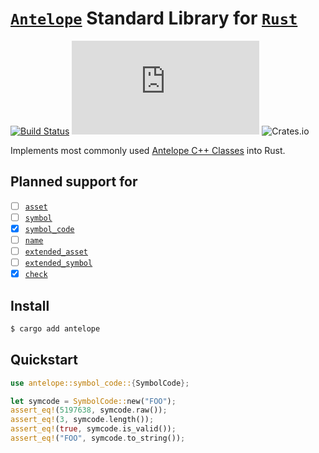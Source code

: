 # [`Antelope`](https://antelope.io/) Standard Library for [`Rust`](https://www.rust-lang.org/)

[![Build Status](https://github.com/pinax-network/antelope.rs/actions/workflows/test.yml/badge.svg)](https://github.com/pinax-network/antelope.rs/actions/workflows/test.yml)
![License](https://img.shields.io/github/license/pinax-network/antelope.rs)
![Crates.io](https://img.shields.io/crates/v/antelope)

Implements most commonly used [Antelope C++ Classes](https://github.com/AntelopeIO/cdt/tree/main/libraries/eosiolib/core/eosio) into Rust.

## Planned support for

- [ ] [`asset`](https://github.com/AntelopeIO/cdt/blob/main/libraries/eosiolib/core/eosio/asset.hpp)
- [ ] [`symbol`](https://github.com/AntelopeIO/cdt/blob/main/libraries/eosiolib/core/eosio/symbol.hpp)
- [x] [`symbol_code`](https://github.com/AntelopeIO/cdt/blob/main/libraries/eosiolib/core/eosio/symbol.hpp)
- [ ] [`name`](https://github.com/AntelopeIO/cdt/blob/main/libraries/eosiolib/core/eosio/name.hpp)
- [ ] [`extended_asset`](https://github.com/AntelopeIO/cdt/blob/main/libraries/eosiolib/core/eosio/asset.hpp)
- [ ] [`extended_symbol`](https://github.com/AntelopeIO/cdt/blob/main/libraries/eosiolib/core/eosio/symbol.hpp)
- [x] [`check`](https://github.com/AntelopeIO/cdt/blob/main/libraries/eosiolib/core/eosio/check.hpp)

## Install

```bash
$ cargo add antelope
```

## Quickstart

```rust
use antelope::symbol_code::{SymbolCode};

let symcode = SymbolCode::new("FOO");
assert_eq!(5197638, symcode.raw());
assert_eq!(3, symcode.length());
assert_eq!(true, symcode.is_valid());
assert_eq!("FOO", symcode.to_string());
```
